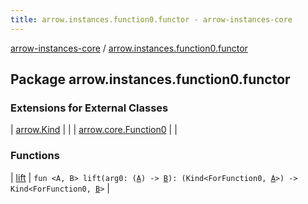 ```yaml
---
title: arrow.instances.function0.functor - arrow-instances-core
---
```


[arrow-instances-core](../index.html) / [arrow.instances.function0.functor](./index.html)

## Package arrow.instances.function0.functor

### Extensions for External Classes

| [arrow.Kind](arrow.-kind/index.html) |  |
| [arrow.core.Function0](arrow.core.-function0/index.html) |  |

### Functions

| [lift](lift.html) | `fun <A, B> lift(arg0: (`[`A`](lift.html#A)`) -> `[`B`](lift.html#B)`): (Kind<ForFunction0, `[`A`](lift.html#A)`>) -> Kind<ForFunction0, `[`B`](lift.html#B)`>` |

